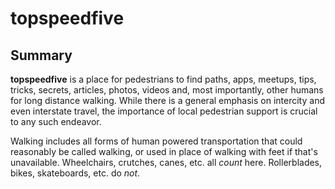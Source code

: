 # topspeedfive
## Summary
**topspeedfive** is a place for pedestrians to find paths, apps, meetups, tips, tricks, secrets, articles, photos, videos and, most importantly, other humans for long distance walking. While there is a general emphasis on intercity and even interstate travel, the importance of local pedestrian support is crucial to any such endeavor.

Walking includes all forms of human powered transportation that could reasonably be called walking, or used in place of walking with feet if that's unavailable. Wheelchairs, crutches, canes, etc. all _count_ here. Rollerblades, bikes, skateboards, etc. do _not_.
